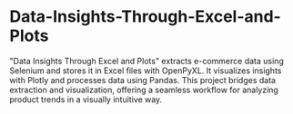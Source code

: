 # Data-Insights-Through-Excel-and-Plots
"Data Insights Through Excel and Plots" extracts e-commerce data using Selenium and stores it in Excel files with OpenPyXL. It visualizes insights with Plotly and processes data using Pandas. This project bridges data extraction and visualization, offering a seamless workflow for analyzing product trends in a visually intuitive way.
